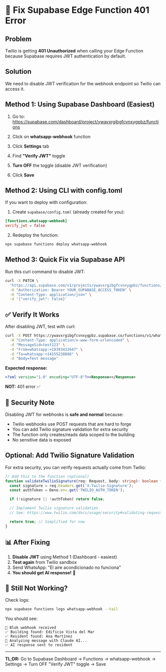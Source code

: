 # 🔧 Fix Supabase Edge Function 401 Error

## Problem
Twilio is getting **401 Unauthorized** when calling your Edge Function because Supabase requires JWT authentication by default.

## Solution
We need to disable JWT verification for the webhook endpoint so Twilio can access it.

## Method 1: Using Supabase Dashboard (Easiest)

1. Go to: https://supabase.com/dashboard/project/ywavxrgibgfcvnxygpbz/functions

2. Click on **whatsapp-webhook** function

3. Click **Settings** tab

4. Find **"Verify JWT"** toggle

5. **Turn OFF** the toggle (disable JWT verification)

6. Click **Save**

## Method 2: Using CLI with config.toml

If you want to deploy with configuration:

1. Create `supabase/config.toml` (already created for you):
```toml
[functions.whatsapp-webhook]
verify_jwt = false
```

2. Redeploy the function:
```bash
npx supabase functions deploy whatsapp-webhook
```

## Method 3: Quick Fix via Supabase API

Run this curl command to disable JWT:

```bash
curl -X PATCH \
  'https://api.supabase.com/v1/projects/ywavxrgibgfcvnxygpbz/functions/whatsapp-webhook' \
  -H "Authorization: Bearer YOUR_SUPABASE_ACCESS_TOKEN" \
  -H "Content-Type: application/json" \
  -d '{"verify_jwt": false}'
```

## ✅ Verify It Works

After disabling JWT, test with curl:

```bash
curl -X POST https://ywavxrgibgfcvnxygpbz.supabase.co/functions/v1/whatsapp-webhook \
  -H "Content-Type: application/x-www-form-urlencoded" \
  -d "MessageSid=test123" \
  -d "From=whatsapp:+19393432647" \
  -d "To=whatsapp:+14155238886" \
  -d "Body=Test message"
```

**Expected response:**
```xml
<?xml version="1.0" encoding="UTF-8"?><Response></Response>
```

**NOT:** 401 error ✅

## 🔐 Security Note

Disabling JWT for webhooks is **safe and normal** because:
- Twilio webhooks use POST requests that are hard to forge
- You can add Twilio signature validation for extra security
- The function only creates/reads data scoped to the building
- No sensitive data is exposed

## Optional: Add Twilio Signature Validation

For extra security, you can verify requests actually come from Twilio:

```typescript
// Add this to the function (optional)
function validateTwilioSignature(req: Request, body: string): boolean {
  const signature = req.headers.get('X-Twilio-Signature');
  const authToken = Deno.env.get('TWILIO_AUTH_TOKEN');

  if (!signature || !authToken) return false;

  // Implement Twilio signature validation
  // See: https://www.twilio.com/docs/usage/security#validating-requests

  return true; // Simplified for now
}
```

## 📊 After Fixing

1. **Disable JWT** using Method 1 (Dashboard - easiest)
2. **Test again** from Twilio sandbox
3. Send WhatsApp: "El aire acondicionado no funciona"
4. **You should get AI response!** 🎉

## 🐛 Still Not Working?

Check logs:
```bash
npx supabase functions logs whatsapp-webhook --tail
```

You should see:
```
🏢 Blok webhook received
✅ Building found: Edificio Vista del Mar
✅ Resident found: Ana Martínez
🤖 Analyzing message with Claude AI...
✅ AI response sent to resident
```

---

**TL;DR:** Go to Supabase Dashboard → Functions → whatsapp-webhook → Settings → Turn OFF "Verify JWT" toggle → Save
